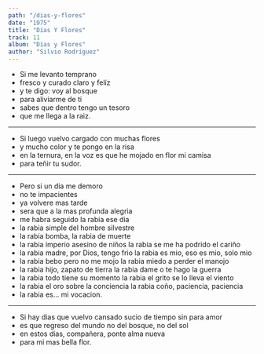```yaml
---
path: "/dias-y-flores"
date: "1975"
title: "Días Y Flores"
track: 11
album: "Días y Flores"
author: "Silvio Rodríguez"
---
```


- Si me levanto temprano
- fresco y curado claro y felíz
- y te digo: voy al bosque
- para aliviarme de ti
- sabes que dentro tengo un tesoro
- que me llega a la raiz.

---

- Si luego vuelvo cargado con muchas flores
- y mucho color y te pongo en la risa
- en la ternura, en la voz es que he mojado en flor mi camisa
- para teñir tu sudor.

---

- Pero si un dia me demoro
- no te impacientes
- ya volvere mas tarde
- sera que a la mas profunda alegria
- me habra seguido la rabia ese dia
- la rabia simple del hombre silvestre
- la rabia bomba, la rabia de muerte
- la rabia imperio asesino de niños la rabia se me ha podrido el cariño
- la rabia madre, por Dios, tengo frio la rabia es mio, eso es mio, solo mio
- la rabia bebo pero no me mojo la rabia miedo a perder el manojo
- la rabia hijo, zapato de tierra la rabia dame o te hago la guerra
- la rabia todo tiene su momento la rabia el grito se lo lleva el viento
- la rabia el oro sobre la conciencia la rabia coño, paciencia, paciencia
- la rabia es... mi vocacion.

---

- Si hay dias que vuelvo cansado sucio de tiempo sin para amor
- es que regreso del mundo no del bosque, no del sol
- en estos dias, compañera, ponte alma nueva
- para mi mas bella flor.
